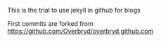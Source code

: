 This is the trial to use jekyll in github for blogs 

First commits are forked from https://github.com/Overbryd/overbryd.github.com


